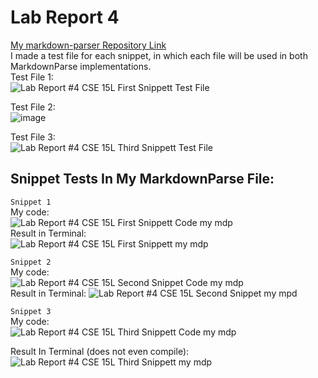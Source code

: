 # Lab Report 4  
[My markdown-parser Repository Link](https://github.com/Santiago-Duque/markdown-parser)  
I made a test file for each snippet, in which each file will be used in both MarkdownParse implementations.  
Test File 1:  
![Lab Report #4 CSE 15L First Snippett Test File](https://user-images.githubusercontent.com/103283657/171099723-cc284856-880f-4584-888f-71eea83a6710.png)  
  
Test File 2:  
![image](https://user-images.githubusercontent.com/103283657/171100144-c5ebf869-0b37-4a01-b845-ef549c8f9e66.png)  
  
Test File 3:  
![Lab Report #4 CSE 15L Third Snippett Test File](https://user-images.githubusercontent.com/103283657/171102351-8ff6435d-f966-422b-8864-bb8fa583692d.png)  
  
## Snippet Tests In My MarkdownParse File: 
`Snippet 1`  
My code:  
![Lab Report #4 CSE 15L First Snippett Code my mdp](https://user-images.githubusercontent.com/103283657/171099152-0812a50d-783b-43fa-80f8-09749cabef0b.png)  
Result in Terminal:  
![Lab Report #4 CSE 15L First Snippett my mdp](https://user-images.githubusercontent.com/103283657/171096391-5c9d2d8b-f1f4-4382-92ce-7ca20b1d5f71.png)  

`Snippet 2`  
My code:  
![Lab Report #4 CSE 15L Second Snippet Code my mdp](https://user-images.githubusercontent.com/103283657/171099293-842f014a-5971-4fc6-985d-acb740c2fe3b.png)  
Result in Terminal:
![Lab Report #4 CSE 15L Second Snippet my mpd](https://user-images.githubusercontent.com/103283657/171098790-c590bc28-d246-4d97-9a43-ae1242b4b0bb.png)  

`Snippet 3`  
My code:  
![Lab Report #4 CSE 15L Third Snippett Code my mdp](https://user-images.githubusercontent.com/103283657/171102967-e10ec861-ac8d-4bf3-a8e1-2603ddd43586.png)  
  
Result In Terminal (does not even compile):  
![Lab Report #4 CSE 15L Third Snippett my mdp](https://user-images.githubusercontent.com/103283657/171103191-df745aee-dcef-4bbc-b4eb-c2ba0a4b2b4c.png)  

